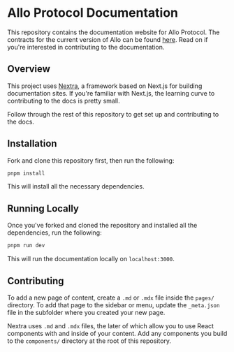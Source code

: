 # Allo Protocol Documentation

This repository contains the documentation website for Allo Protocol. The
contracts for the current version of Allo can be found
[here](https://github.com/allo-protocol/allo-v2). Read on if you're interested
in contributing to the documentation.

## Overview

This project uses [Nextra](https://nextra.site/), a framework based on Next.js
for building documentation sites. If you're familiar with Next.js, the learning
curve to contributing to the docs is pretty small.

Follow through the rest of this repository to get set up and contributing to the
docs.

## Installation

Fork and clone this repository first, then run the following:

```sh
pnpm install
```

This will install all the necessary dependencies.

## Running Locally

Once you've forked and cloned the repository and installed all the dependencies,
run the following:

```sh
pnpm run dev
```

This will run the documentation locally on `localhost:3000`.

## Contributing

To add a new page of content, create a `.md` or `.mdx` file inside the `pages/`
directory. To add that page to the sidebar or menu, update the `_meta.json` file
in the subfolder where you created your new page.

Nextra uses `.md` and `.mdx` files, the later of which allow you to use React
components with and inside of your content. Add any components you build to the
`components/` directory at the root of this repository.
